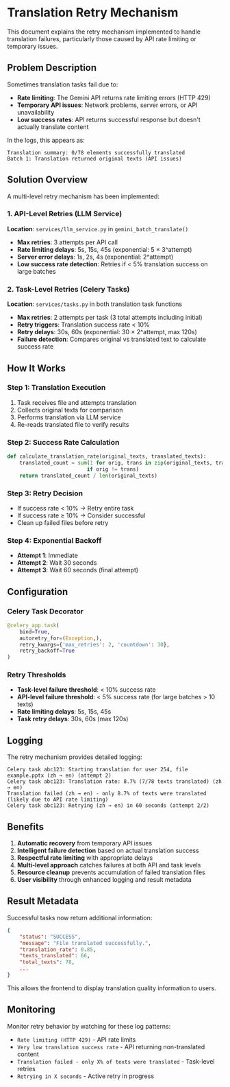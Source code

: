 # Translation Retry Mechanism

This document explains the retry mechanism implemented to handle translation failures, particularly those caused by API rate limiting or temporary issues.

## Problem Description

Sometimes translation tasks fail due to:
- **Rate limiting**: The Gemini API returns rate limiting errors (HTTP 429)
- **Temporary API issues**: Network problems, server errors, or API unavailability
- **Low success rates**: API returns successful response but doesn't actually translate content

In the logs, this appears as:
```
Translation summary: 0/78 elements successfully translated
Batch 1: Translation returned original texts (API issues)
```

## Solution Overview

A multi-level retry mechanism has been implemented:

### 1. API-Level Retries (LLM Service)
**Location**: `services/llm_service.py` in `gemini_batch_translate()`

- **Max retries**: 3 attempts per API call
- **Rate limiting delays**: 5s, 15s, 45s (exponential: 5 × 3^attempt)
- **Server error delays**: 1s, 2s, 4s (exponential: 2^attempt)  
- **Low success rate detection**: Retries if < 5% translation success on large batches

### 2. Task-Level Retries (Celery Tasks)
**Location**: `services/tasks.py` in both translation task functions

- **Max retries**: 2 attempts per task (3 total attempts including initial)
- **Retry triggers**: Translation success rate < 10%
- **Retry delays**: 30s, 60s (exponential: 30 × 2^attempt, max 120s)
- **Failure detection**: Compares original vs translated text to calculate success rate

## How It Works

### Step 1: Translation Execution
1. Task receives file and attempts translation
2. Collects original texts for comparison
3. Performs translation via LLM service
4. Re-reads translated file to verify results

### Step 2: Success Rate Calculation
```python
def calculate_translation_rate(original_texts, translated_texts):
    translated_count = sum(1 for orig, trans in zip(original_texts, translated_texts) 
                          if orig != trans)
    return translated_count / len(original_texts)
```

### Step 3: Retry Decision
- If success rate < 10% → Retry entire task
- If success rate ≥ 10% → Consider successful
- Clean up failed files before retry

### Step 4: Exponential Backoff
- **Attempt 1**: Immediate
- **Attempt 2**: Wait 30 seconds  
- **Attempt 3**: Wait 60 seconds (final attempt)

## Configuration

### Celery Task Decorator
```python
@celery_app.task(
    bind=True, 
    autoretry_for=(Exception,), 
    retry_kwargs={'max_retries': 2, 'countdown': 30}, 
    retry_backoff=True
)
```

### Retry Thresholds
- **Task-level failure threshold**: < 10% success rate
- **API-level failure threshold**: < 5% success rate (for large batches > 10 texts)
- **Rate limiting delays**: 5s, 15s, 45s
- **Task retry delays**: 30s, 60s (max 120s)

## Logging

The retry mechanism provides detailed logging:

```
Celery task abc123: Starting translation for user 254, file example.pptx (zh → en) (attempt 2)
Celery task abc123: Translation rate: 8.7% (7/78 texts translated) (zh → en)
Translation failed (zh → en) - only 8.7% of texts were translated (likely due to API rate limiting)
Celery task abc123: Retrying (zh → en) in 60 seconds (attempt 2/2)
```

## Benefits

1. **Automatic recovery** from temporary API issues
2. **Intelligent failure detection** based on actual translation success
3. **Respectful rate limiting** with appropriate delays
4. **Multi-level approach** catches failures at both API and task levels
5. **Resource cleanup** prevents accumulation of failed translation files
6. **User visibility** through enhanced logging and result metadata

## Result Metadata

Successful tasks now return additional information:
```json
{
    "status": "SUCCESS",
    "message": "File translated successfully.",
    "translation_rate": 0.85,
    "texts_translated": 66,
    "total_texts": 78,
    ...
}
```

This allows the frontend to display translation quality information to users.

## Monitoring

Monitor retry behavior by watching for these log patterns:
- `Rate limiting (HTTP 429)` - API rate limits
- `Very low translation success rate` - API returning non-translated content
- `Translation failed - only X% of texts were translated` - Task-level retries
- `Retrying in X seconds` - Active retry in progress 
